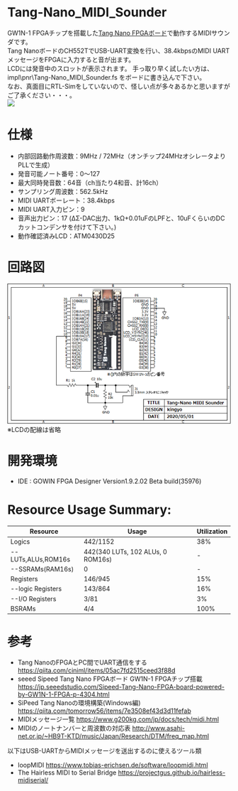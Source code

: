 # Tang-Nano_MIDI_Sounder
 
GW1N-1 FPGAチップを搭載した[Tang Nano FPGAボード](https://jp.seeedstudio.com/Sipeed-Tang-Nano-FPGA-board-powered-by-GW1N-1-FPGA-p-4304.html)で動作するMIDIサウンダです。  
Tang NanoボードのCH552TでUSB-UART変換を行い、38.4kbpsのMIDI UARTメッセージをFPGAに入力すると音が出ます。  
LCDには発音中のスロットが表示されます。 
手っ取り早く試したい方は、impl\pnr\Tang-Nano_MIDI_Sounder.fs をボードに書き込んで下さい。  
なお、真面目にRTL-Simをしていないので、怪しい点が多々あるかと思いますがご了承ください・・・。  
[![](https://img.youtube.com/vi/XFGDiXRbHsQ/0.jpg)](https://www.youtube.com/watch?v=XFGDiXRbHsQ)

# 仕様
- 内部回路動作周波数：9MHz / 72MHz（オンチップ24MHzオシレータよりPLLで生成）
- 発音可能ノート番号：0～127
- 最大同時発音数：64音（ch当たり4和音、計16ch）
- サンプリング周波数：562.5kHz
- MIDI UARTボーレート：38.4kbps
- MIDI UART入力ピン：9
- 音声出力ピン：17 (ΔΣ-DAC出力、1kΩ+0.01uFのLPFと、10uFくらいのDCカットコンデンサを付けて下さい。)
- 動作確認済みLCD：ATM0430D25

# 回路図
![Schematic](doc/Schematic.png)  
※LCDの配線は省略

# 開発環境
- IDE : GOWIN FPGA Designer Version1.9.2.02 Beta build(35976)

# Resource Usage Summary:
|  Resource  |  Usage |  Utilization  |
| ---------- | ------ | ------------- |
|  Logics  |  442/1152  | 38% |
|  --LUTs,ALUs,ROM16s  |  442(340 LUTs, 102 ALUs, 0 ROM16s)  | - |
|  --SSRAMs(RAM16s)  |  0  | - |
|  Registers  |  146/945  | 15% |
|  --logic Registers  |  143/864  | 16% |
|  --I/O Registers  |  3/81  | 3% |
|  BSRAMs  |  4/4  | 100% |


# 参考
- Tang NanoのFPGAとPC間でUART通信をする https://qiita.com/ciniml/items/05ac7fd2515ceed3f88d
- seeed Sipeed Tang Nano FPGAボード GW1N-1 FPGAチップ搭載 https://jp.seeedstudio.com/Sipeed-Tang-Nano-FPGA-board-powered-by-GW1N-1-FPGA-p-4304.html
- SiPeed Tang Nanoの環境構築(Windows編) https://qiita.com/tomorrow56/items/7e3508ef43d3d11fefab
- MIDIメッセージ一覧 https://www.g200kg.com/jp/docs/tech/midi.html
- MIDIのノートナンバーと周波数の対応表 http://www.asahi-net.or.jp/~HB9T-KTD/music/Japan/Research/DTM/freq_map.html  
  
以下はUSB-UARTからMIDIメッセージを送出するのに使えるツール類
- loopMIDI https://www.tobias-erichsen.de/software/loopmidi.html
- The Hairless MIDI to Serial Bridge https://projectgus.github.io/hairless-midiserial/

